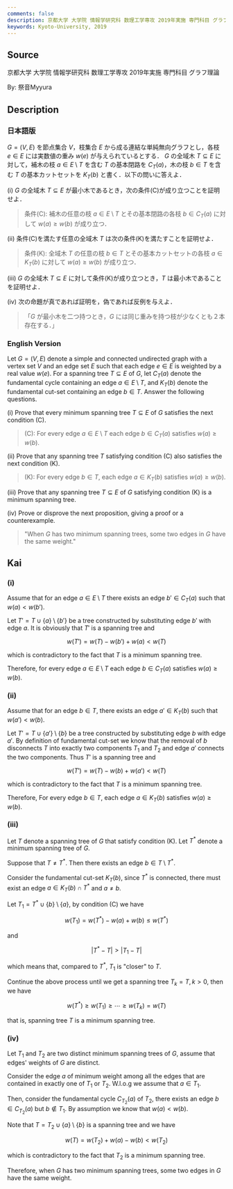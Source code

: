 ```yaml
---
comments: false
description: 京都大学 大学院 情報学研究科 数理工学専攻 2019年実施 専門科目 グラフ理論
keywords: Kyoto-University, 2019
---
```


## **Source**
京都大学 大学院 情報学研究科 数理工学専攻 2019年実施 専門科目 グラフ理論

By: 祭音Myyura

## **Description**
### 日本語版
$G =(V,E)$ を節点集合 $V$，枝集合 $E$ から成る連結な単純無向グラフとし，各枝 $e \in E$ には実数値の重み $w(e)$ が与えられているとする．
$G$ の全域木 $T \subseteq E$ に対して，補木の枝 $a \in E \setminus T$ を含む $T$ の基本閉路を $C_T(a)$，木の枝 $b \in T$ を含む $T$ の基本カットセットを $K_T(b)$ と書く．以下の問いに答えよ．

(i) $G$ の全域木 $T \subseteq E$ が最小木であるとき，次の条件(C)が成り立つことを証明せよ．

> 条件(C): 補木の任意の枝 $a \in E \setminus T$ とその基本閉路の各枝 $b \in C_T(a)$ に対して $w(a) \ge w(b)$ が成り立つ．

(ii) 条件(C)を満たす任意の全域木 $T$ は次の条件(K)を満たすことを証明せよ．

> 条件(K): 全域木 $T$ の任意の枝 $b \in T$ とその基本カットセットの各枝 $a \in K_T(b)$ に対して $w(a) \ge w(b)$ が成り立つ．

(iii) $G$ の全域木 $T \subseteq E$ に対して条件(K)が成り立つとき，$T$ は最小木であることを証明せよ．

(iv) 次の命題が真であれば証明を，偽であれば反例を与えよ．

> 「$G$ が最小木を二つ持つとき，$G$ には同じ重みを持つ枝が少なくとも２本存在する．」

### English Version
Let $G =(V,E)$ denote a simple and connected undirected graph with a vertex set $V$ and an edge set $E$ such that each edge $e \in E$ is weighted by a real value $w(e)$.
For a spanning tree $T \subseteq E$ of $G$, let $C_T(a)$ denote the fundamental cycle containing an edge $a \in E \setminus T$, and $K_T(b)$ denote the fundamental cut-set containing an edge $b \in T$.
Answer the following questions.

(i) Prove that every minimum spanning tree $T \subseteq E$ of $G$ satisfies the next condition (C).

> (C): For every edge $a \in E \setminus T$ each edge $b \in C_T(a)$ satisfies $w(a) \ge w(b)$.

(ii) Prove that any spanning tree $T$ satisfying condition (C) also satisfies the next condition (K).

> (K): For every edge $b \in T$, each edge $a \in K_T(b)$ satisfies $w(a) \ge w(b)$.

(iii) Prove that any spanning tree $T \subseteq E$ of $G$ satisfying condition (K) is a minimum spanning tree.

(iv) Prove or disprove the next proposition, giving a proof or a counterexample.

> "When $G$ has two minimum spanning trees, some two edges in $G$ have the same weight."


## **Kai**
### (i)
Assume that for an edge $a \in E \setminus T$ there exists an edge $b' \in C_T(a)$ such that $w(a) < w(b')$.

Let $T' = T \cup \{a\} \setminus \{b'\}$ be a tree constructed by substituting edge $b'$ with edge $a$. It is obviously that $T'$ is a spanning tree and

$$
w(T') = w(T) - w(b') + w(a) < w(T)
$$

which is contradictory to the fact that $T$ is a minimum spanning tree.

Therefore, for every edge $a \in E \setminus T$ each edge $b \in C_T(a)$ satisfies $w(a) \ge w(b)$.

### (ii)
Assume that for an edge $b \in T$, there exists an edge $a' \in K_T(b)$ such that $w(a') < w(b)$.

Let $T' = T \cup \{a'\} \setminus \{b\}$ be a tree constructed by substituting edge $b$ with edge $a'$.
By definition of fundamental cut-set we know that the removal of $b$ disconnects $T$ into exactly two components $T_1$ and $T_2$ and edge $a'$ connects the two components.
Thus $T'$ is a spanning tree and

$$
w(T') = w(T) - w(b) + w(a') < w(T)
$$

which is contradictory to the fact that $T$ is a minimum spanning tree.

Therefore, For every edge $b \in T$, each edge $a \in K_T(b)$ satisfies $w(a) \ge w(b)$.

### (iii)
Let $T$ denote a spanning tree of $G$ that satisfy condition (K). Let $T^*$ denote a minimum spanning tree of $G$.

Suppose that $T \neq T^*$. Then there exists an edge $b \in T \setminus T^*$.

Consider the fundamental cut-set $K_T(b)$, since $T^*$ is connected, there must exist an edge $a \in K_T(b) \cap T^*$ and $a \neq b$.

Let $T_1 = T^* \cup \{b\} \setminus \{a\}$, by condition (C) we have

$$
w(T_1) = w(T^*) - w(a) + w(b) \le w(T^*)
$$

and

$$
|T^* - T| > |T_1 - T|
$$

which means that, compared to $T^*$, $T_1$ is "closer" to $T$.

Continue the above process until we get a spanning tree $T_k = T, k > 0$, then we have

$$
w(T^*) \ge w(T_1) \ge \cdots \ge w(T_k) = w(T)
$$

that is, spanning tree $T$ is a minimum spanning tree.

### (iv)
Let $T_1$ and $T_2$ are two distinct minimum spanning trees of $G$, assume that edges' weights of $G$ are distinct.

Consider the edge $a$ of minimum weight among all the edges that are contained in exactly one of $T_1$ or $T_2$.
W.l.o.g we assume that $a \in T_1$.

Then, consider the fundamental cycle $C_{T_2}(a)$ of $T_2$, there exists an edge $b \in C_{T_2}(a)$ but $b \notin T_1$.
By assumption we know that $w(a) < w(b)$.

Note that $T = T_2 \cup \{a\} \setminus \{b\}$ is a spanning tree and we have

$$
w(T) = w(T_2) + w(a) - w(b) < w(T_2)
$$

which is contradictory to the fact that $T_2$ is a minimum spanning tree.

Therefore, when $G$ has two minimum spanning trees, some two edges in $G$ have the same weight.
